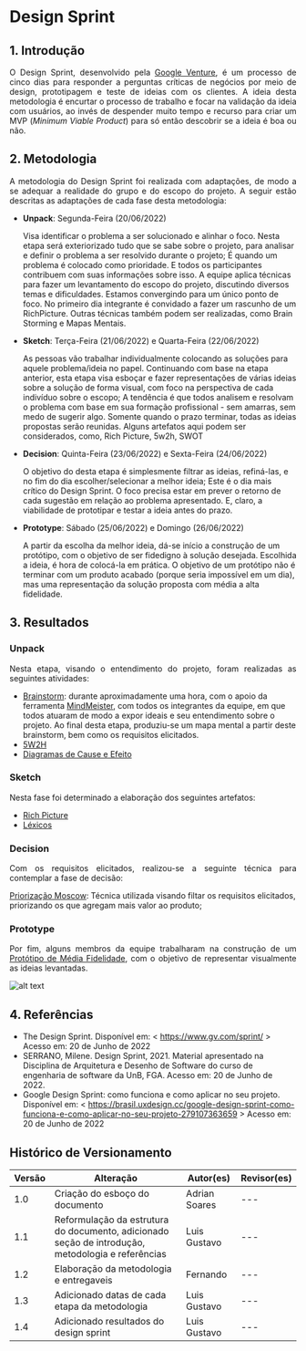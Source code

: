 # Design Sprint

## 1. Introdução

<p style="text-align: justify;">
O Design Sprint, desenvolvido pela <a href="https://www.gv.com/">Google Venture</a>, é um processo de cinco dias para responder a perguntas críticas de negócios por meio de design, prototipagem e teste de ideias com os clientes. A ideia desta metodologia é encurtar o processo de trabalho e focar na validação da ideia com usuários, ao invés de despender muito tempo e recurso para criar um MVP (<i>Minimum Viable Product</i>) para só então descobrir se a ideia é boa ou não.
</p>

## 2. Metodologia

<p style="text-align: justify;">
A metodologia do Design Sprint foi realizada com adaptações, de modo a se adequar a realidade do grupo e do escopo do projeto. A seguir estão descritas as adaptações de cada fase desta metodologia:
</p>

- **Unpack**: Segunda-Feira (20/06/2022)

  Visa identificar o problema a ser solucionado e alinhar o foco. Nesta etapa será exteriorizado tudo que se sabe sobre o projeto, para analisar e definir o problema a ser resolvido durante o projeto;
  É quando um problema é colocado como prioridade. E todos os participantes contribuem com suas informações sobre isso. A equipe aplica técnicas para fazer um levantamento do escopo do projeto, discutindo diversos temas e dificuldades. Estamos convergindo para um único ponto de foco.
  No primeiro dia integrante é convidado a fazer um rascunho de um RichPicture. Outras técnicas também podem ser realizadas, como Brain Storming e Mapas Mentais.

- **Sketch**: Terça-Feira (21/06/2022) e Quarta-Feira (22/06/2022)

  As pessoas vão trabalhar individualmente colocando as soluções para aquele problema/ideia no papel.
  Continuando com base na etapa anterior, esta etapa visa esboçar e fazer representações de várias ideias sobre a solução de forma visual, com foco na perspectiva de cada indivíduo sobre o escopo;
  A tendência é que todos analisem e resolvam o problema com base em sua formação profissional - sem amarras, sem medo de sugerir algo.
  Somente quando o prazo terminar, todas as ideias propostas serão reunidas.
  Alguns artefatos aqui podem ser considerados, como, Rich Picture, 5w2h, SWOT

- **Decision**: Quinta-Feira (23/06/2022) e Sexta-Feira (24/06/2022)

  O objetivo do desta etapa é simplesmente filtrar as ideias, refiná-las, e no fim do dia escolher/selecionar a melhor ideia;
  Este é o dia mais crítico do Design Sprint.
  O foco precisa estar em prever o retorno de cada sugestão em relação ao problema apresentado.
  E, claro, a viabilidade de prototipar e testar a ideia antes do prazo.

- **Prototype**: Sábado (25/06/2022) e Domingo (26/06/2022)

  A partir da escolha da melhor ideia, dá-se início a construção de um protótipo, com o objetivo de ser fidedigno à solução desejada.
  Escolhida a ideia, é hora de colocá-la em prática.
  O objetivo de um protótipo não é terminar com um produto acabado (porque seria impossível em um dia),
  mas uma representação da solução proposta com média a alta fidelidade.

<!-- * **Test**: Sexta-Feira (24/06/2022)

  O último dia da semana é reservado para testar, medir, analisar e aprender com o protótipo projetado.
  No final das contas, ainda é possível melhorar o que funcionou e descartar o que não é relevante. -->

## 3. Resultados

### **Unpack**

<p style="text-align: justify;">
Nesta etapa, visando o  entendimento do projeto, foram realizadas as seguintes atividades:
</p>

- [Brainstorm](https://unbarqdsw2022-1.github.io/2022_1_grupo5/#/pages/Base/ProjetoNaoOrientado/Requisistos/Elicitacao/Brainstorm): durante aproximadamente uma hora, com o apoio da ferramenta [MindMeister](https://www.mindmeister.com/), com todos os integrantes da equipe, em que todos atuaram de modo a expor ideais e seu entendimento sobre o projeto. Ao final desta etapa, produziu-se um mapa mental a partir deste brainstorm, bem como os requisitos elicitados.
- [5W2H](https://unbarqdsw2022-1.github.io/2022_1_grupo5/#/pages/Base/Metodologias/5W2H)
- [Diagramas de Cause e Efeito](https://unbarqdsw2022-1.github.io/2022_1_grupo5/#/pages/Base/ProjetoNaoOrientado/CausaEfeito)

### **Sketch**

Nesta fase foi determinado a elaboração dos seguintes artefatos:

- [Rich Picture](https://unbarqdsw2022-1.github.io/2022_1_grupo5/#/pages/Base/Metodologias/RichPicture)
- [Léxicos](https://unbarqdsw2022-1.github.io/2022_1_grupo5/#/pages/Base/ProjetoNaoOrientado/Requisistos/Modelagem/Lexicos)

### **Decision**

<p style="text-align: justify;">
Com os requisitos elicitados, realizou-se a seguinte técnica para contemplar a fase de decisão:
</p>

[Priorização Moscow](https://unbarqdsw2022-1.github.io/2022_1_grupo5/#/pages/Base/ProjetoNaoOrientado/Requisistos/Priorizacao/Moscow): Técnica utilizada visando filtar os requisitos elicitados, priorizando os que agregam mais valor ao produto;

### **Prototype**

<p style="text-align: justify;">
Por fim, alguns membros da equipe trabalharam na construção de um <a href="https://www.figma.com/proto/DDhc2sBZwDraR2S4A8fF9F/Prot%C3%B3tipo?node-id=66%3A30&scaling=scale-down&page-id=0%3A1&starting-point-node-id=66%3A30">Protótipo de Média Fidelidade</a>, com o objetivo de representar visualmente as ideias levantadas.
</p>

![alt text](../../../assets/prototipo/prototipo.png)

## 4. Referências

- The Design Sprint. Disponível em: < https://www.gv.com/sprint/ > Acesso em: 20 de Junho de 2022
- SERRANO, Milene. Design Sprint, 2021. Material apresentado na Disciplina de Arquitetura e Desenho de Software do curso de engenharia de software da UnB, FGA. Acesso em: 20 de Junho de 2022.
- Google Design Sprint: como funciona e como aplicar no seu projeto. Disponível em: < https://brasil.uxdesign.cc/google-design-sprint-como-funciona-e-como-aplicar-no-seu-projeto-279107363659 > Acesso em: 20 de Junho de 2022

## Histórico de Versionamento

| Versão | Alteração                                                                                         | Autor(es)     | Revisor(es) |
| ------ | ------------------------------------------------------------------------------------------------- | ------------- | ----------- |
| 1.0    | Criação do esboço do documento                                                                    | Adrian Soares | ---         |
| 1.1    | Reformulação da estrutura do documento, adicionado seção de introdução, metodologia e referências | Luis Gustavo  | ---         |
| 1.2    | Elaboraçāo da metodologia e entregaveis                                                           | Fernando      | ---         |
| 1.3    | Adicionado datas de cada etapa da metodologia                                                     | Luis Gustavo  | ---         |
| 1.4    | Adicionado resultados do design sprint                                                            | Luis Gustavo  | ---         |
